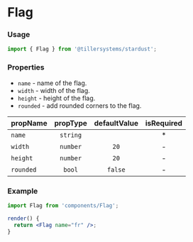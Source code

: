 # Flag

### Usage

```jsx
import { Flag } from '@tillersystems/stardust';
```

<!-- STORY -->

### Properties

- `name` - name of the flag.
- `width` - width of the flag.
- `height` - height of the flag.
- `rounded` - add rounded corners to the flag.

| propName  | propType | defaultValue | isRequired |
| --------- | :------: | :----------: | :--------: |
| `name`    | `string` |              |     \*     |
| `width`   | `number` |     `20`     |     -      |
| `height`  | `number` |     `20`     |     -      |
| `rounded` |  `bool`  |   `false`    |     -      |

### Example

```jsx
import Flag from 'components/Flag';

render() {
  return <Flag name="fr" />;
}
```
